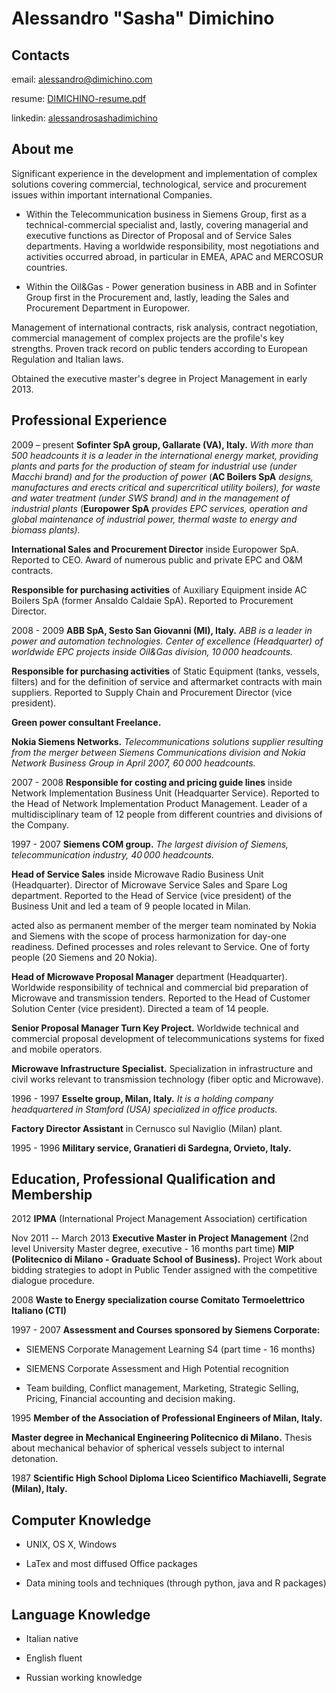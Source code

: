 # Alessandro "Sasha" Dimichino

## Contacts

email: alessandro@dimichino.com

resume: [DIMICHINO-resume.pdf](https://www.dimichino.com/resume/DIMICHINO-resume.pdf)

linkedin: [alessandrosashadimichino](https://www.linkedin.com/in/alessandrosashadimichino/)

## About me

Significant experience in the development and implementation of complex
solutions covering commercial, technological, service and procurement
issues within important international Companies.

- Within the Telecommunication business in Siemens Group, first as a
    technical-commercial specialist and, lastly, covering managerial and
    executive functions as Director of Proposal and of Service Sales
    departments. Having a worldwide responsibility, most negotiations
    and activities occurred abroad, in particular in EMEA, APAC and
    MERCOSUR countries.

- Within the Oil&Gas - Power generation business in ABB and in
    Sofinter Group first in the Procurement and, lastly, leading the
    Sales and Procurement Department in Europower.

Management of international contracts, risk analysis, contract
negotiation, commercial management of complex projects are the profile's
key strengths. Proven track record on public tenders according to European Regulation and Italian laws.

Obtained the executive master's degree in Project Management in early
2013.

## Professional Experience

2009 – present
**Sofinter SpA group, Gallarate (VA), Italy.** *With more than 500
headcounts it is a leader in the international energy market, providing
plants and parts for the production of steam for industrial use (under
Macchi brand) and for the production of power* (**AC Boilers SpA**
*designs, manufactures and erects critical and supercritical utility
boilers), for waste and water treatment (under SWS brand) and in the
management of industrial plants* (**Europower SpA** *provides EPC
services, operation and global maintenance of industrial power, thermal
waste to energy and biomass plants).*

**International Sales and Procurement Director** inside Europower SpA.
Reported to CEO. Award of numerous public and private EPC and O&M contracts.

**Responsible for purchasing activities** of Auxiliary Equipment inside
AC Boilers SpA (former Ansaldo Caldaie SpA). Reported to Procurement
Director.

2008 - 2009
**ABB SpA, Sesto San Giovanni (MI), Italy.** *ABB is a leader in power
and automation technologies. Center of excellence (Headquarter) of
worldwide EPC projects inside Oil&Gas division, 10 000 headcounts.*

**Responsible for purchasing activities** of Static Equipment (tanks,
vessels, filters) and for the definition of service and aftermarket
contracts with main suppliers. Reported to Supply Chain and Procurement
Director (vice president).

**Green power consultant Freelance.**

**Nokia Siemens Networks.** *Telecommunications solutions supplier
resulting from the merger between Siemens Communications division and
Nokia Network Business Group in April 2007, 60 000 headcounts.*

2007 - 2008
**Responsible for costing and pricing guide lines** inside Network
Implementation Business Unit (Headquarter Service). Reported to the Head
of Network Implementation Product Management. Leader of a
multidisciplinary team of 12 people from different countries and
divisions of the Company.

1997 - 2007
**Siemens COM group.** *The largest division of Siemens,
telecommunication industry, 40 000 headcounts.*

**Head of Service Sales** inside Microwave Radio Business Unit
(Headquarter). Director of Microwave Service Sales and Spare Log
department. Reported to the Head of Service (vice president) of the
Business Unit and led a team of 9 people located in Milan.

acted also as permanent member of the merger team nominated by Nokia and
Siemens with the scope of process harmonization for day-one readiness.
Defined processes and roles relevant to Service. One of forty people (20
Siemens and 20 Nokia).

**Head of Microwave Proposal Manager** department (Headquarter).
Worldwide responsibility of technical and commercial bid preparation of
Microwave and transmission tenders. Reported to the Head of Customer
Solution Center (vice president). Directed a team of 14 people.

**Senior Proposal Manager Turn Key Project.** Worldwide technical and
commercial proposal development of telecommunications systems for fixed
and mobile operators.

**Microwave Infrastructure Specialist.** Specialization in
infrastructure and civil works relevant to transmission technology
(fiber optic and Microwave).

1996 - 1997
**Esselte group, Milan, Italy.** *It is a holding company headquartered
in Stamford (USA) specialized in office products.*

**Factory Director Assistant** in Cernusco sul Naviglio (Milan) plant.

1995 - 1996
**Military service, Granatieri di Sardegna, Orvieto, Italy.**

## Education, Professional Qualification and Membership

2012
**IPMA** (International Project Management Association) certification

Nov 2011 -- March 2013
**Executive Master in Project Management** (2nd level University Master
degree, executive - 16 months part time) **MIP (Politecnico di Milano -
Graduate School of Business).** Project Work about bidding strategies to
adopt in Public Tender assigned with the competitive dialogue procedure.

2008
**Waste to Energy specialization course Comitato Termoelettrico Italiano
(CTI)**

1997 - 2007
**Assessment and Courses sponsored by Siemens Corporate:**

- SIEMENS Corporate Management Learning S4 (part time - 16 months)

- SIEMENS Corporate Assessment and High Potential recognition

- Team building, Conflict management, Marketing, Strategic Selling,
    Pricing, Financial accounting and decision making.

1995
**Member of the Association of Professional Engineers of Milan, Italy.**

**Master degree in Mechanical Engineering Politecnico di Milano.**
Thesis about mechanical behavior of spherical vessels subject to
internal detonation.

1987
**Scientific High School Diploma Liceo Scientifico Machiavelli, Segrate
(Milan), Italy.**

## Computer Knowledge

- UNIX, OS X, Windows

- LaTex and most diffused Office packages

- Data mining tools and techniques (through python, java and R
    packages)

## Language Knowledge

- Italian   native

- English   fluent

- Russian   working knowledge
